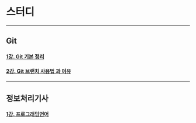 # 스터디

------------

## Git
#### [1강. Git 기본 정리](https://github.com/JustBasicPro/Study/tree/main/Git/1%EA%B0%95)
#### [2강. Git 브랜치 사용법 과 이유](https://github.com/JustBasicPro/Study/tree/main/Git/2%EA%B0%95)

-------------

## 정보처리기사
#### [1강. 프로그래밍언어](https://github.com/JustBasicPro/Study/tree/main/%EC%A0%95%EB%B3%B4%EC%B2%98%EB%A6%AC%EA%B8%B0%EC%82%AC/1%EA%B0%95)
